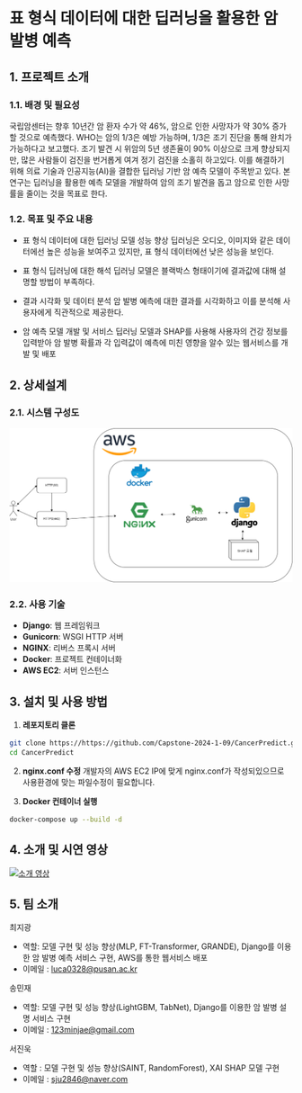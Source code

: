 # 표 형식 데이터에 대한 딥러닝을 활용한 암 발병 예측

## 1. 프로젝트 소개
### 1.1. 배경 및 필요성
국립암센터는 향후 10년간 암 환자 수가 약 46%, 암으로 인한 사망자가 약 30% 증가할 것으로 예측했다. WHO는 암의 1/3은 예방 가능하며, 1/3은 조기 진단을 통해 완치가 가능하다고 보고했다. 조기 발견 시 위암의 5년 생존율이 90% 이상으로 크게 향상되지만, 많은 사람들이 검진을 번거롭게 여겨 정기 검진을 소홀히 하고있다. 이를 해결하기 위해 의료 기술과 인공지능(AI)을 결합한 딥러닝 기반 암 예측 모델이 주목받고 있다. 본 연구는 딥러닝을 활용한 예측 모델을 개발하여 암의 조기 발견을 돕고 암으로 인한 사망률을 줄이는 것을 목표로 한다.

### 1.2. 목표 및 주요 내용

- 표 형식 데이터에 대한 딥러닝 모델 성능 향상
  딥러닝은 오디오, 이미지와 같은 데이터에선 높은 성능을 보여주고 있지만, 표 형식 데이터에선 낮은 성능을 보인다.

- 표 형식 딥러닝에 대한 해석
  딥러닝 모델은 블랙박스 형태이기에 결과값에 대해 설명할 방법이 부족하다.

- 결과 시각화 및 데이터 분석
  암 발병 예측에 대한 결과를 시각화하고 이를 분석해 사용자에게 직관적으로 제공한다.

- 암 예측 모델 개발 및 서비스
  딥러닝 모델과 SHAP를 사용해 사용자의 건강 정보를 입력받아 암 발병 확률과 각 입력값이 예측에 미친 영향을 알수 있는 웹서비스를 개발 및 배포

## 2. 상세설계
### 2.1. 시스템 구성도
![시스템 구성도](./image/system_architecture.png)


### 2.2. 사용 기술
- **Django**: 웹 프레임워크
- **Gunicorn**: WSGI HTTP 서버
- **NGINX**: 리버스 프록시 서버
- **Docker**: 프로젝트 컨테이너화
- **AWS EC2**: 서버 인스턴스 

## 3. 설치 및 사용 방법
1. **레포지토리 클론**
  ```bash
  git clone https://https://github.com/Capstone-2024-1-09/CancerPredict.git
  cd CancerPredict
  ```

2. **nginx.conf 수정**
  개발자의 AWS EC2 IP에 맞게 nginx.conf가 작성되있으므로 사용환경에 맞는 파일수정이 필요합니다.

3. **Docker 컨테이너 실행**
  ```bash
  docker-compose up --build -d
  ```

## 4. 소개 및 시연 영상
[![소개 영상](http://img.youtube.com/vi/zh_gQ_lmLqE/0.jpg)](https://www.youtube.com/watch?v=zh_gQ_lmLqE)

## 5. 팀 소개

최지광
- 역할: 모델 구현 및 성능 향상(MLP, FT-Transformer, GRANDE), Django를 이용한 암 발병 예측 서비스 구현, AWS를 통한 웹서비스 배포
- 이메일 : luca0328@pusan.ac.kr

송민재
- 역할: 모델 구현 및 성능 향상(LightGBM, TabNet), Django를 이용한 암 발병 설명 서비스 구현
- 이메일 : 123minjae@gmail.com

서진욱
- 역할 : 모델 구현 및 성능 향상(SAINT, RandomForest), XAI SHAP 모델 구현
- 이메일 : sju2846@naver.com
